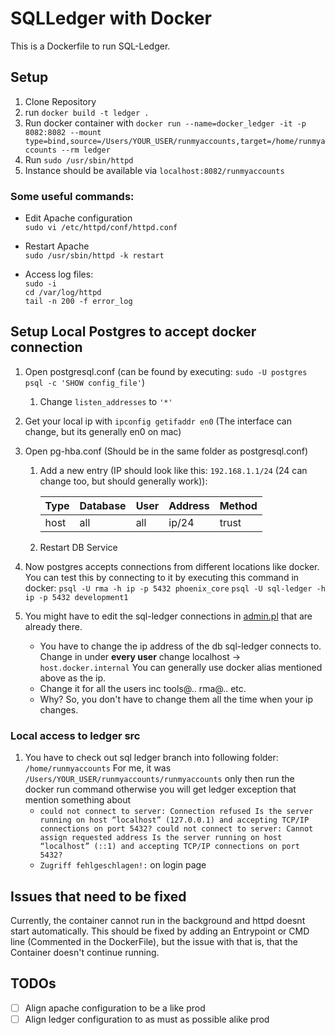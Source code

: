 # SQLLedger with Docker
This is a Dockerfile to run SQL-Ledger.

 
## Setup
1. Clone Repository
2. run `docker build -t ledger .`
3. Run docker container with `docker run --name=docker_ledger -it -p 8082:8082 --mount type=bind,source=/Users/YOUR_USER/runmyaccounts,target=/home/runmyaccounts --rm ledger`
4. Run `sudo /usr/sbin/httpd`
5. Instance should be available via `localhost:8082/runmyaccounts`

### Some useful commands: 

* Edit Apache configuration  
`sudo vi /etc/httpd/conf/httpd.conf`

* Restart Apache  
`sudo /usr/sbin/httpd -k restart`

* Access log files:  
`sudo -i`  
`cd /var/log/httpd`  
`tail -n 200 -f error_log`
  

## Setup Local Postgres to accept docker connection
1. Open postgresql.conf (can be found by executing: `sudo -U postgres psql -c 'SHOW config_file'`)
    1. Change `listen_addresses` to `'*'`
2. Get your local ip with `ipconfig getifaddr en0` (The interface can change, but its generally en0 on mac)
3. Open pg-hba.conf (Should be in the same folder as postgresql.conf)
    1. Add a new entry (IP should look like this: `192.168.1.1/24` (24 can change too, but should generally work)):  
    
         | Type    | Database    | User    | Address    | Method  |
         | ------ | ---------- | ------ | ------------ |-------- |
         | host   | all        | all    | ip/24        | trust  |

     2. Restart DB Service

4. Now postgres accepts connections from different locations like docker.
   You can test this by connecting to it by executing this command in docker:
   `psql -U rma -h ip -p 5432 phoenix_core`
   `psql -U sql-ledger -h ip -p 5432 development1`

5. You might have to edit the sql-ledger connections in [admin.pl](http://localhost:8082/runmyaccounts/admin.pl)  that are already there. 
   - You have to change the ip address of the db sql-ledger connects to.
   Change in under **every user**  change localhost -> `host.docker.internal`
   You can generally use docker alias mentioned above as the ip.
   - Change it for all the users inc tools@.. rma@.. etc.
   - Why? So, you don't have to change them all the time when your ip changes.
  

### Local access to ledger src

1. You have to check out sql ledger branch into following folder: `/home/runmyaccounts`
   For me, it was `/Users/YOUR_USER/runmyaccounts/runmyaccounts` only then run the docker run command otherwise 
   you will get ledger exception that mention something about  
    - `could not connect to server: Connection refused
      Is the server running on host “localhost” (127.0.0.1) and accepting
      TCP/IP connections on port 5432?
      could not connect to server: Cannot assign requested address
      Is the server running on host “localhost” (::1) and accepting
      TCP/IP connections on port 5432?`
    - `Zugriff fehlgeschlagen!:` on login page

## Issues that need to be fixed
Currently, the container cannot run in the background and httpd doesnt start automatically.
This should be fixed by adding an Entrypoint or CMD line (Commented in the DockerFile), 
but the issue with that is, that the Container doesn't continue running.


## TODOs

- [ ] Align apache configuration to be a like prod 
- [ ] Align ledger configuration to as must as possible alike prod
